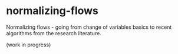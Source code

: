 # normalizing-flows
Normalizing flows - going from change of variables basics to recent algorithms from the research literature. 

(work in progress)
